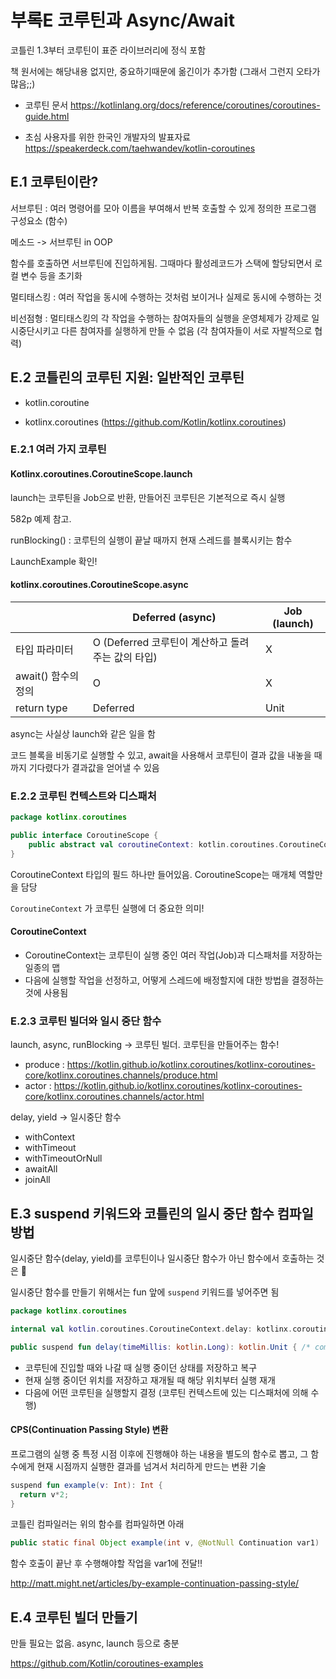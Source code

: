 # 부록E 코루틴과 Async/Await

코틀린 1.3부터 코루틴이 표준 라이브러리에 정식 포함

책 원서에는 해당내용 없지만, 중요하기때문에 옮긴이가 추가함 (그래서 그런지 오타가 많음;;)

* 코루틴 문서 https://kotlinlang.org/docs/reference/coroutines/coroutines-guide.html

* 초심 사용자를 위한 한국인 개발자의  발표자료 https://speakerdeck.com/taehwandev/kotlin-coroutines



## E.1 코루틴이란?

서브루틴 : 여러 명령어를 모아 이름을 부여해서 반복 호출할 수 있게 정의한 프로그램 구성요소 (함수)

메소드 -> 서브루틴 in OOP

함수를 호출하면 서브루틴에 진입하게됨. 그때마다 활성레코드가 스택에 할당되면서 로컬 변수 등을 초기화

멀티태스킹 : 여러 작업을 동시에 수행하는 것처럼 보이거나 실제로 동시에 수행하는 것

비선점형 : 멀티태스킹의 각 작업을 수행하는 참여자들의 실행을 운영체제가 강제로 일시중단시키고 다른 참여자를 실행하게 만들 수 없음 (각 참여자들이 서로 자발적으로 협력)



## E.2 코틀린의 코루틴 지원: 일반적인 코루틴

* kotlin.coroutine

* kotlinx.coroutines (https://github.com/Kotlin/kotlinx.coroutines)



### E.2.1 여러 가지 코루틴

#### Kotlinx.coroutines.CoroutineScope.launch

launch는 코루틴을 Job으로 반환, 만들어진 코루틴은 기본적으로 즉시 실행

582p 예제 참고.



runBlocking() : 코루틴의 실행이 끝날 때까지 현재 스레드를 블록시키는 함수

LaunchExample 확인!

#### kotlinx.coroutines.CoroutineScope.async

|                     | Deferred (async)                                  | Job (launch) |
| :------------------ | ------------------------------------------------- | ------------ |
| 타입 파라미터       | O (Deferred 코루틴이 계산하고 돌려주는 값의 타입) | X            |
| await() 함수의 정의 | O                                                 | X            |
| return type         | Deferred<Unit>                                    | Unit         |

async는 사실상 launch와 같은 일을 함

코드 블록을 비동기로 실행할 수 있고, await을 사용해서 코루틴이 결과 값을 내놓을 때까지 기다렸다가 결과값을 얻어낼 수 있음



### E.2.2 코루틴 컨텍스트와 디스패처

```kotlin
package kotlinx.coroutines

public interface CoroutineScope {
    public abstract val coroutineContext: kotlin.coroutines.CoroutineContext
}
```

CoroutineContext 타입의 필드 하나만 들어있음. CoroutineScope는 매개체 역할만을 담당

```CoroutineContext``` 가 코루틴 실행에 더 중요한 의미!

#### CoroutineContext

* CoroutineContext는 코루틴이 실행 중인 여러 작업(Job)과 디스패처를 저장하는 일종의 맵
* 다음에 실행할 작업을 선정하고, 어떻게 스레드에 배정할지에 대한 방법을 결정하는 것에 사용됨



### E.2.3 코루틴 빌더와 일시 중단 함수

launch, async, runBlocking -> 코루틴 빌더. 코루틴을 만들어주는 함수!

* produce : https://kotlin.github.io/kotlinx.coroutines/kotlinx-coroutines-core/kotlinx.coroutines.channels/produce.html
* actor : https://kotlin.github.io/kotlinx.coroutines/kotlinx-coroutines-core/kotlinx.coroutines.channels/actor.html



delay, yield -> 일시중단 함수

* withContext 
* withTimeout
* withTimeoutOrNull
* awaitAll
* joinAll



## E.3 suspend 키워드와 코틀린의 일시 중단 함수 컴파일 방법

일시중단 함수(delay, yield)를 코루틴이나 일시중단 함수가 아닌 함수에서 호출하는 것은 🚫

일시중단 함수를 만들기 위해서는 fun 앞에 `suspend` 키워드를 넣어주면 됨

```kotlin
package kotlinx.coroutines

internal val kotlin.coroutines.CoroutineContext.delay: kotlinx.coroutines.Delay /* compiled code */

public suspend fun delay(timeMillis: kotlin.Long): kotlin.Unit { /* compiled code */ }
```



* 코루틴에 진입할 때와 나갈 때 실행 중이던 상태를 저장하고 복구
* 현재 실행 중이던 위치를 저장하고 재개될 때 해당 위치부터 실행 재개
* 다음에 어떤 코루틴을 실행할지 결정 (코루틴 컨텍스트에 있는 디스패처에 의해 수행)



#### CPS(Continuation Passing Style) 변환

프로그램의 실행 중 특정 시점 이후에 진행해야 하는 내용을 별도의 함수로 뽑고, 그 함수에게 현재 시점까지 실행한 결과를 넘겨서 처리하게 만드는 변환 기술



```kotlin
suspend fun example(v: Int): Int {
  return v*2;
}
```

코틀린 컴파일러는 위의 함수를 컴파일하면 아래

```java
public static final Object example(int v, @NotNull Continuation var1)
```

함수 호출이 끝난 후 수행해야할 작업을 var1에 전달!!

http://matt.might.net/articles/by-example-continuation-passing-style/


## E.4 코루틴 빌더 만들기

만들 필요는 없음. async, launch 등으로 충분

https://github.com/Kotlin/coroutines-examples






